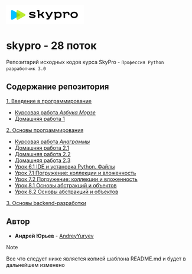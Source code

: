 ![](skypro.PNG) 
# skypro - 28 поток
Репозитарий исходных кодов курса SkyPro - `Профессия Python разработчик 3.0`

## Содержание репозитория
[1. Введение в программирование][Курс 1]
- [Курсовая работа _Азбука Морзе_][Курсовая работа 1] 
- [Домашняя работа 1] 

[2. Основы программирования][Курс 2]
- [Курсовая работа _Анаграммы_][Курсовая работа 2]
- [Домашняя работа 2.1] 
- [Домашняя работа 2.2]
- [Домашняя работа 2.3]
- [Урок 6.1 IDE и установка Python. Файлы][L61]
- [Урок 7.1 Погружение: коллекции и вложенность][L71]
- [Урок 7.2 Погружение: коллекции и вложенность][L72]
- [Урок 8.1 Основы абстракций и объектов][L81]
- [Урок 8.2 Основы абстракций и объектов][L82]

[3. Основы backend-разработки][Курс 3]


## Автор

* **Андрей Юрьев** - [AndreyYuryev](https://github.com/AndreyYuryev)



<!--
<details>
<summary>Исходники</summary>
Ссылки на источники

</details>
-->

> [!NOTE]
> Все что следует ниже является копией шаблона README.md и будет в дальнейшем изменено

<!--
## Getting Started

These instructions will get you a copy of the project up and running on your local machine for development and testing purposes. See deployment for notes on how to deploy the project on a live system.

### Prerequisites

What things you need to install the software and how to install them

```
Give examples
```

### Installing

A step by step series of examples that tell you how to get a development env running

Say what the step will be

```
Give the example
```

And repeat

```
until finished
```

End with an example of getting some data out of the system or using it for a little demo

## Running the tests

Explain how to run the automated tests for this system

### Break down into end to end tests

Explain what these tests test and why

```
Give an example
```

### And coding style tests

Explain what these tests test and why

```
Give an example
```

## Deployment

Add additional notes about how to deploy this on a live system

## Built With

* [Dropwizard](http://www.dropwizard.io/1.0.2/docs/) - The web framework used
* [Maven](https://maven.apache.org/) - Dependency Management
* [ROME](https://rometools.github.io/rome/) - Used to generate RSS Feeds

## Contributing

Please read [CONTRIBUTING.md](https://gist.github.com/PurpleBooth/b24679402957c63ec426) for details on our code of conduct, and the process for submitting pull requests to us.

## Versioning

We use [SemVer](http://semver.org/) for versioning. For the versions available, see the [tags on this repository](https://github.com/your/project/tags). 

## Authors

* **Billie Thompson** - *Initial work* - [PurpleBooth](https://github.com/PurpleBooth)

See also the list of [contributors](https://github.com/your/project/contributors) who participated in this project.

## License

This project is licensed under the MIT License - see the [LICENSE.md](LICENSE.md) file for details

## Acknowledgments

* Hat tip to anyone whose code was used
* Inspiration
* etc
-->

[//]: #ссылки

[Курс 1]: https://github.com/AndreyYuryev/skypro/tree/2323fc69ca4cb70d4c2b3d3fbd59ce8c38069826/sources/Block_1
[Курс 2]: https://github.com/AndreyYuryev/skypro/tree/2323fc69ca4cb70d4c2b3d3fbd59ce8c38069826/sources/Block_2
[Курс 3]: https://github.com/AndreyYuryev/skypro/blob/main/sources/Block_3



[Курсовая работа 1]: https://github.com/AndreyYuryev/skypro/tree/2323fc69ca4cb70d4c2b3d3fbd59ce8c38069826/sources/Block_1/Coursework
[Домашняя работа 1]: https://github.com/AndreyYuryev/skypro/tree/2323fc69ca4cb70d4c2b3d3fbd59ce8c38069826/sources/Block_1/Homework
[Курсовая работа 2]: https://github.com/AndreyYuryev/skypro/tree/2323fc69ca4cb70d4c2b3d3fbd59ce8c38069826/sources/Block_2/Coursework
[Домашняя работа 2.1]: https://github.com/AndreyYuryev/skypro/tree/2323fc69ca4cb70d4c2b3d3fbd59ce8c38069826/sources/Block_2/Homework_1
[Домашняя работа 2.2]: https://github.com/AndreyYuryev/skypro/tree/2323fc69ca4cb70d4c2b3d3fbd59ce8c38069826/sources/Block_2/Homework_2
[Домашняя работа 2.3]: https://github.com/AndreyYuryev/skypro/tree/2323fc69ca4cb70d4c2b3d3fbd59ce8c38069826/sources/Block_2/Homework_3
[L61]: https://github.com/AndreyYuryev/skypro/tree/2323fc69ca4cb70d4c2b3d3fbd59ce8c38069826/sources/Block_2/Lesson_6_1
[L71]: https://github.com/AndreyYuryev/skypro/tree/2323fc69ca4cb70d4c2b3d3fbd59ce8c38069826/sources/Block_2/Lesson_7_1
[L72]: https://github.com/AndreyYuryev/skypro/tree/2323fc69ca4cb70d4c2b3d3fbd59ce8c38069826/sources/Block_2/Lesson_7_1
[L81]: https://github.com/AndreyYuryev/skypro/tree/2323fc69ca4cb70d4c2b3d3fbd59ce8c38069826/sources/Block_2/Lesson_8_1
[L82]: https://github.com/AndreyYuryev/skypro/tree/2323fc69ca4cb70d4c2b3d3fbd59ce8c38069826/sources/Block_2/Lesson_8_2

